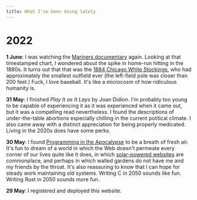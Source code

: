 ```yaml
---
title: What I've been doing lately
---
```


# 2022

**1 June**: I was watching the [Mariners documentary](https://youtu.be/e6AI_FJWZPY?t=538) again. Looking at that timestamped chart, I wondered about the spike in home-run hitting in the 1880s. It turns out that that was the [1884 Chicago White Stockings](https://tht.fangraphs.com/lessons-from-lakefront-park-1884/), who had approximately the smallest outfield ever (the left-field pole was closer than 200 feet.) Fuck, I love baseball. It's like a microcosm of how ridiculous humanity is.

**31 May**: I finished *Play It as It Lays* by Joan Didion. I'm probably too young to be capable of experiencing it as it was experienced when it came out, but it was a compelling read nevertheless. I found the descriptions of under-the-table abortions especially chilling in the current political climate. I also came away with a distinct appreciation for being properly medicated. Living in the 2020s does have some perks.

**30 May**: I found [Programming in the Apocalypse](https://matduggan.com/programming-in-the/) to be a breath of fresh air. It's fun to dream of a world in which the Web doesn't permeate every corner of our lives quite like it does, in which [solar-powered websites](https://solar.lowtechmagazine.com/about.html) are commonplace, and perhaps in which walled gardens do not have me and my friends by the throat. It's also reassuring to know that I can hope for steady work maintaining old systems. Writing C in 2050 sounds like fun. Writing Rust in 2050 sounds more fun.

**29 May**: I registered and deployed this website.
